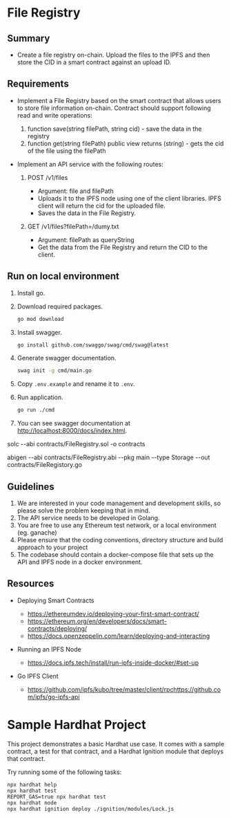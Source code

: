 # File Registry

## Summary

- Create a file registry on-chain. Upload the files to the IPFS and then store the CID in a smart contract against an upload ID.

## Requirements

- Implement a File Registry based on the smart contract that allows users to store file information on-chain. Contract should support following read and write operations:

    1. function save(string filePath, string cid) - save the data in the registry   
    2. function get(string filePath) public view returns (string) - gets the cid of the file using the filePath

- Implement an API service with the following routes:

    1. POST /v1/files
        - Argument: file and filePath
        - Uploads it to the IPFS node using one of the client libraries. IPFS client will return the cid for the uploaded file.
        - Saves the data in the File Registry.

    2. GET /v1/files?filePath=/dumy.txt
        - Argument: filePath as queryString
        - Get the data from the File Registry and return the CID to the client.

## Run on local environment
1. Install go.

2. Download required packages.
    ``` bash
    go mod download
    ```
3. Install swagger.
    ``` bash
    go install github.com/swaggo/swag/cmd/swag@latest
    ```
4. Generate swagger documentation.
    ``` bash
    swag init -g cmd/main.go
    ```
5. Copy `.env.example` and rename it to `.env`.

6. Run application.
    ``` bash
    go run ./cmd
    ```
7. You can see swagger documentation at <http://localhost:8000/docs/index.html>.

solc --abi contracts/FileRegistry.sol -o contracts

abigen --abi contracts/FileRegistry.abi --pkg main --type Storage --out contracts/FileRegistory.go

## Guidelines

1. We are interested in your code management and development skills, so please solve the problem keeping that in mind.
2. The API service needs to be developed in Golang.
3. You are free to use any Ethereum test network, or a local environment (eg. ganache)
4. Please ensure that the coding conventions, directory structure and build approach to your project
5. The codebase should contain a docker-compose file that sets up the API and IPFS node in a docker environment.

## Resources

- Deploying Smart Contracts
    - <https://ethereumdev.io/deploying-your-first-smart-contract/>
    - <https://ethereum.org/en/developers/docs/smart-contracts/deploying/>
    - <https://docs.openzeppelin.com/learn/deploying-and-interacting>

- Running an IPFS Node
    - <https://docs.ipfs.tech/install/run-ipfs-inside-docker/#set-up>

- Go IPFS Client
    - <https://github.com/ipfs/kubo/tree/master/client/rpchttps://github.com/ipfs/go-ipfs-api>

# Sample Hardhat Project

This project demonstrates a basic Hardhat use case. It comes with a sample contract, a test for that contract, and a Hardhat Ignition module that deploys that contract.

Try running some of the following tasks:

```shell
npx hardhat help
npx hardhat test
REPORT_GAS=true npx hardhat test
npx hardhat node
npx hardhat ignition deploy ./ignition/modules/Lock.js
```
